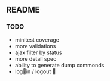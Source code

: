 ## README

### TODO

- minitest coverage
- more validations
- ajax filter by status
- more detail spec
- ability to generate dump commonds
- login / logout  
